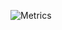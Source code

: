 ![Metrics](https://cdn.jsdelivr.net/gh/ZhiJingHub/ZhiJingHub@7e03484bac9e1bb6bd4069093317ad198f4d7dfa/github-metrics.svg)
